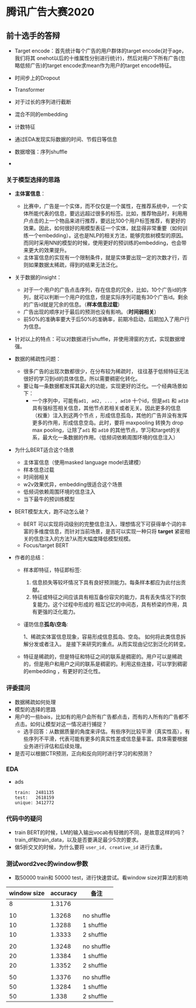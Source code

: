 # 腾讯广告大赛2020

## 前十选手的答辩 

- Target encode：首先统计每个广告的用户群体的target encode(对于age，我们将其 onehot以后的十维属性分别进行统计)，然后对用户下所有广告(忽略低频广告)的target encode求mean作为用户的target encode特征。
- 时间步上的Dropout
- Transformer

- 对于过长的序列进行截断
- 混合不同的embedding
- 计数特征
- 通过EDA发现实际数据的时间、节假日等信息
- 数据增强：序列shuffle
- 

### 关于模型选择的思路

- **主体富信息**：

  - 比赛中，广告是一个实体，而不仅仅是一个属性，在推荐系统中，一个实体所能代表的信息，要远远超过很多的标签。比如，推荐物品时，利用用户点击的上一个物品来进行推荐，要远比100个用户标签推荐，有更好的效果。因此，如何很好的用模型表征一个实体，就显得非常重要（如何训练一个embedding）。这也是NLP的相关方法，能够完胜树模型的原因。而同时采用NN的模型的时候，使用更好的预训练的embedding，也会带来更大的效果提升。
  - 主体富信息的实现有一个限制条件，就是实体要出现一定的次数才行，否则如果数据太稀疏，得到的结果无法泛化。

- 关于数据的insight：

  - 对于一个用户的广告点击序列，存在信息的冗余，比如，10个广告id的序列，就可以判断一个用户的信息，但是实际序列可能有30个广告id。剩余的广告id就是冗余的信息。（**样本信息过载**）
  - 广告出现的顺序对于最后的预测也没有影响。（**时间弱相关**）
  - 前50%的准确率要大于后50%的准确率，前期冷启动，后期加入了用户行为信息。

- 针对以上的特点：可以对数据进行shuffle，并使用滑窗的方式，实现数据增强。

- 数据的稀疏性问题：

  - 很多广告的出现次数都很少，在分布较为稀疏时， 往往基于低频特征无法很好的学习到id的具体信息。所以需要稠密化转化。
  - 要让每一条数据都发挥其最大的功能，实现更好的泛化。一个经典场景如下：
    - 一个序列中，可能有`ad1, ad2, ... , ad10` 十个id，但是`ad1` 和 `ad10` 具有强标签相关信息，其他节点若相关或者无关。因此更多的信息（权重）注入到这两个节点  ，形成信息孤岛，其他的广告并没有发挥更多的作用，形成信息空岛。此时，要将 maxpooling 转换为 drop max pooling，让除了`ad1` 和 `ad10` 的其他节点，学习和target的关系，最大化一条数据的作用。（低频词依赖周围环境的信息注入）

- 为什么BERT适合这个场景

  - 主体富信息（使用masked language model去建模）
  - 样本信息过载
  - 时间弱相关
  - w2v效果优异，embedding很适合这个场景
  - 低频词依赖周围环境的信息注入
  - 当下最牛的预训练模型

- BERT模型太大，跑不动怎么破？

  -  BERT 可以实现将词级别的完整信息注入，理想情况下可获得单个词的丰富的多维度信息，而针对当前场景，是否可以实现一种只将 **target** 紧密相关的信息注入的方法?从而大幅度降低模型规模。
  - Focus/target BERT

- 作者的总结：

  - 样本即特征，特征即标签: 

    1. 信息损失等较坏情况下具有良好预测能力。每条样本都应为此付出贡献。 
    2. 特征或特征之间应该具有相互备份容灾的能力，具有丢失情况下的恢复能力。这个过程中形成的 相互记忆的中间态，具有桥梁的作用，具有更强的泛化能力。

  - 谨防信息**孤岛\空岛**:

    1、稀疏实体富信息现象，容易形成信息孤岛、空岛。 如何将此类信息拆解分发或者注入。 是接下来研究的重点。从而实现由记忆到泛化的转变。

  - 特征是稀疏的，但是特征和特征之间的联系是稠密的。用户可以是稀疏的，但是用户和用户之间的联系是稠密的。利用这些连接，可以学到稠密的embedding ，有更好的泛化性。 





### 评委提问

- 数据稀疏如何处理
- 模型的选择的思路
- 用户的一些bais，比如有的用户会所有广告都点击，而有的人所有的广告都不点击。如何让模型对这一情况进行捕捉？
  - 选手回答：从数据质量的角度来评估。有些序列比较平滑（真实性高），有些序列不平滑，代表可能有更多的真实性差或信息量丰富。具体需要根据业务进行评估和后续处理。
- 是否可以根据CTR预测，正向和反向同时进行学习的和预测？



### EDA

- ads

  ```
  train:  2481135
  test:   2618159
  unique: 3412772
  ```

  




### 代码中的疑问

- train BERT的时候，LM的输入输出vocab有轻微的不同，是故意这样的吗？train_df和train_data，以及是否要满足最少5次的要求。
- 做5折交叉的时候，为什么要将 `user_id, creative_id` 进行去重。



### 测试word2vec的window参数

- 取50000 train和 50000 test，进行快速尝试。看window size对算法的影响

| window size | accuracy | 备注       |
| ----------- | -------- | ---------- |
| 8           | 1.3176   |            |
|             |          |            |
| 10          | 1.3268   | no shuffle |
| 10          | 1.3288   | 1 shuffle  |
| 10          | 1.3333   | 2 shuffle  |
|             |          |            |
| 20          | 1.3248   | no shuffle |
| 20          | 1.3384   | 1 shuffle  |
| 20          | 1.3352   | 2 shuffle  |
|             |          |            |
| 50          | 1.3376   | no shuffle |
| 50          | 1.3284   | 1 shuffle  |
| 50          | 1.338    | 2 shuffle  |

